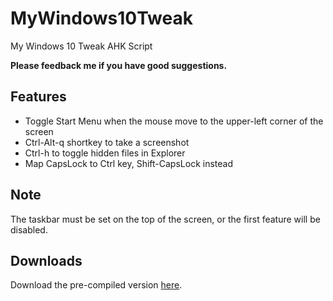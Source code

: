 # MyWindows10Tweak

My Windows 10 Tweak AHK Script

**Please feedback me if you have good suggestions.**

## Features

* Toggle Start Menu when the mouse move to the upper-left corner of the screen
* Ctrl-Alt-q shortkey to take a screenshot
* Ctrl-h to toggle hidden files in Explorer
* Map CapsLock to Ctrl key, Shift-CapsLock instead

## Note

The taskbar must be set on the top of the screen, or the first feature will be disabled.

## Downloads

Download the pre-compiled version [here](https://github.com/deluxghost/MyWindows10Tweak/releases).
